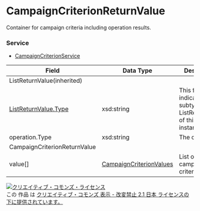 # CampaignCriterionReturnValue
Container for campaign criteria including operation results.
### Service
+ [CampaignCriterionService](../services/CampaignCriterionService.md)

| Field | Data Type | Description | 
|---|---|---|
| ListReturnValue(inherited)|||
| <a href="./ListReturnValue.md">ListReturnValue.Type</a>| xsd:string| This field indicates the subtype of ListReturnValue of this instance. |
| operation.Type| xsd:string| The operation. |
| CampaignCriterionReturnValue|||
| value[]| <a href="./CampaignCriterionValues.md">CampaignCriterionValues</a>| List of campaign criteria. |
<a rel="license" href="http://creativecommons.org/licenses/by-nd/2.1/jp/"><img alt="クリエイティブ・コモンズ・ライセンス" style="border-width:0" src="https://i.creativecommons.org/l/by-nd/2.1/jp/88x31.png" /></a><br />この 作品 は <a rel="license" href="http://creativecommons.org/licenses/by-nd/2.1/jp/">クリエイティブ・コモンズ 表示 - 改変禁止 2.1 日本 ライセンスの下に提供されています。</a>
